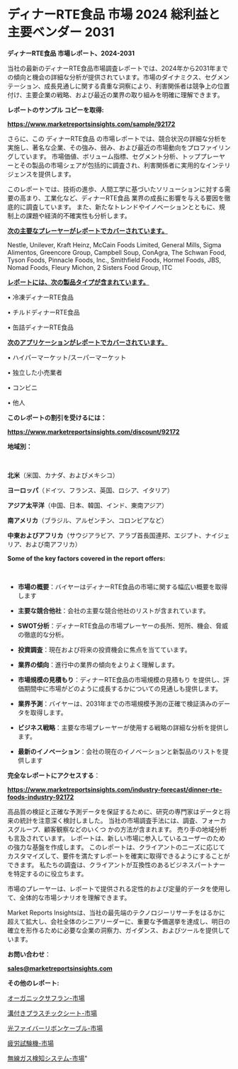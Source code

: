 # ディナーRTE食品 市場 2024 総利益と主要ベンダー 2031

<strong>ディナーRTE食品 市場レポート、2024-2031</strong>

当社の最新のディナーRTE食品市場調査レポートでは、2024年から2031年までの傾向と機会の詳細な分析が提供されています。市場のダイナミクス、セグメンテーション、成長見通しに関する貴重な洞察により、利害関係者は競争上の位置付け、主要企業の戦略、および最近の業界の取り組みを明確に理解できます。



<strong>レポートのサンプル コピーを取得:</strong> <a href=https://www.marketreportsinsights.com/sample/92172>

<strong><u>https://www.marketreportsinsights.com/sample/92172</u></strong></a>

さらに、この ディナーRTE食品 の市場レポートでは、競合状況の詳細な分析を実施し、著名な企業、その強み、弱み、および最近の市場動向をプロファイリングしています。 市場価値、ボリューム指標、セグメント分析、トッププレーヤーとその製品の市場シェアが包括的に調査され、利害関係者に実用的なインテリジェンスを提供します。

このレポートでは、技術の進歩、人間工学に基づいたソリューションに対する需要の高まり、工業化など、ディナーRTE食品 業界の成長に影響を与える要因を徹底的に調査しています。 また、新たなトレンドやイノベーションとともに、規制上の課題や経済的不確実性も分析します。



<strong><u>次の主要なプレーヤーがレポートでカバーされています。</u></strong>

Nestle, Unilever, Kraft Heinz, McCain Foods Limited, General Mills, Sigma Alimentos, Greencore Group, Campbell Soup, ConAgra, The Schwan Food, Tyson Foods, Pinnacle Foods, Inc., Smithfield Foods, Hormel Foods, JBS, Nomad Foods, Fleury Michon, 2 Sisters Food Group, ITC



<strong><u><b>レポートには、次の製品タイプが含まれています。</b></u></strong>

• 冷凍ディナーRTE食品

• チルドディナーRTE食品

• 缶詰ディナーRTE食品



<strong><u><b>次のアプリケーションがレポートでカバーされています。</b></u></strong>

• ハイパーマーケット/スーパーマーケット

• 独立した小売業者

• コンビニ

• 他人



<strong><b>このレポートの割引を受けるには：</b></strong>

<a href=https://www.marketreportsinsights.com/discount/92172>

<strong><u>https://www.marketreportsinsights.com/discount/92172</u></strong></a>



<strong>地域別：</strong>

<strong> </strong>



<strong>北米</strong>（米国、カナダ、およびメキシコ）



<strong>ヨーロッパ</strong>（ドイツ、フランス、英国、ロシア、イタリア）



<strong>アジア太平洋</strong>（中国、日本、韓国、インド、東南アジア）



<strong>南アメリカ</strong>（ブラジル、アルゼンチン、コロンビアなど）



<strong>中東およびアフリカ</strong>（サウジアラビア、アラブ首長国連邦、エジプト、ナイジェリア、および南アフリカ）



<strong>Some of the key factors covered in the report offers:</strong>

<strong> </strong>
<ul>
  <li>

<strong>市場の概要</strong>：バイヤーはディナーRTE食品の市場に関する幅広い概要を取得します</li>
  <li>

<strong>主要な競合他社</strong>：会社の主要な競合他社のリストが含まれています。</li>
  <li>

<strong>SWOT分析</strong>：ディナーRTE食品の市場プレーヤーの長所、短所、機会、脅威の徹底的な分析。</li>
  <li>

<strong>投資調査</strong>：現在および将来の投資機会に焦点を当てています。</li>
  <li>

<strong>業界の傾向</strong>：進行中の業界の傾向をよりよく理解します。</li>
  <li>

<strong>市場規模の見積もり</strong>：ディナーRTE食品の市場規模の見積もり を提供し、評価期間中に市場がどのように成長するかについての見通しも提供します。</li>
  <li>

<strong>業界予測</strong>：バイヤーは、2031年までの市場規模予測の正確で検証済みのデータを取得します。</li>
  <li>

<strong>ビジネス戦略</strong>：主要な市場プレーヤーが使用する戦略の詳細な分析を提供します。</li>
  <li>

<strong>最新のイノベーション</strong>：会社の現在のイノベーションと新製品のリストを提供します</li>
</ul>


<strong>完全なレポートにアクセスする</strong>：

<a href=https://www.marketreportsinsights.com/industry-forecast/dinner-rte-foods-industry-92172>

<strong><u>https://www.marketreportsinsights.com/industry-forecast/dinner-rte-foods-industry-92172</u></strong></a>

高品質の検証と正確な予測データを保証するために、研究の専門家はデータと将来の統計を注意深く検討しました。 当社の市場調査手法には、調査、フォーカスグループ、顧客観察などのいくつ かの方法が含まれます。 売り手の地域分析も言及されています。 レポートは、新しい市場に参入しているユーザーのための強力な基盤を作成します。 このレポートは、クライアントのニーズに応じてカスタマイズして、要件を満たすレポートを確実に取得できるようにすることができます。 私たちの調査は、クライアントが互換性のあるビジネスパートナーを特定するのに役立ちます。

市場のプレーヤーは、レポートで提供される定性的および定量的データを使用して、全体的な市場シナリオを理解できます。

Market Reports Insightsは、当社の最先端のテクノロジーリサーチをはるかに超えて拡大し、会社全体のシニアリーダーに、重要な予備選挙を達成し、明日の確立を形作るために必要な企業の洞察力、ガイダンス、およびツールを提供しています。



<strong><b>お問い合わせ</b></strong>：

<a href=mailto:sales@marketreportsinsights.com>

<strong><u>sales@marketreportsinsights.com</u></strong></a>



<strong>その他のレポート:</strong>

<a href=https://www.linkedin.com/pulse/オーガニックサフラン-市場-2023-最新の-cagr-および成長分析-m2opf/>オーガニックサフラン-市場</a>

<a href=https://www.linkedin.com/pulse/溝付きプラスチックシート-市場-2023-競争分析と事業成長-2030-analytics-achievers-24-analysis-6lkaf/>溝付きプラスチックシート-市場</a>

<a href=https://www.linkedin.com/pulse/光ファイバーリボンケーブル-市場-2023-推進要因と成長機会-2030-market-tribunal-xreaf/>光ファイバーリボンケーブル-市場</a>

<a href=https://www.linkedin.com/pulse/疲労試験機-市場-2023-推進要因と成長機会-2030-pr-news-hub-xxa8f/>疲労試験機-市場</a>

<a href=https://www.linkedin.com/pulse/無線ガス検知システム-市場-2023-年のダイナミクスとビジネストレンド-2030-pr-news-hub-hbjzf/>無線ガス検知システム-市場</a>"
